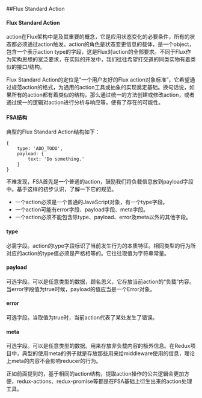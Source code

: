 ##Flux Standard Action

#### Flux Standard Action

action在Flux架构中是及其重要的概念，它是应用状态变化的必要条件，所有的状态都必须通过action触发。action的角色是状态变更信息的载体，是一个object，包含一个表示action type的字段，这是Flux对action的全部要求。不同于Flux作为架构思想的宽泛要求，在实际的开发中，我们往往希望打交道的同类实物有着类似的接口/结构。

Flux Standard Action的定位是“一个用户友好的Flux action对象标准”，它希望通过规范action的格式，为通用的action工具或抽象的实现奠定基础。换句话说，如果所有的action都有着类似的结构，那么通过统一的方法创建或修改action，或者通过统一的逻辑对action进行分析与响应等，便有了存在的可能性。

#### FSA结构

典型的Flux Standard Action结构如下：

	{
	    type: 'ADD_TODO',
	    payload: {
	        text: 'Do something.'
	    }
	}
	
不难发现，FSA首先是一个普通的action，鼓励我们将负载信息放到payload字段中。基于这样的初步认识，了解一下它的规范。

* 一个action必须是一个普通的JavaScript对象，有一个type字段。
* 一个action可能有error字段、payload字段、meta字段。
* 一个action必须不能包含除type、payload、error及meta以外的其他字段。

#### type
必需字段。action的type字段标识了当前发生行为的本质特征。相同类型的行为所对应的action的type值必须是严格相等的。它往往取值为字符串常量。

#### payload
可选字段。可以是任意类型的数据，顾名思义，它存放当前action的“负载”内容。当error字段值为true时候，payload的值应当是一个Error对象。

#### error
可选字段。当取值为true时，当前action代表了某处发生了错误。

#### meta
可选字段。可以是任意类型的数据。用来存放非负载内容的额外信息。在Redux项目中，典型的使用meta的例子就是存放那些用来给middleware使用的信息，理论上meta的内容不会影响reducer的行为。

正如前面提到的，基于相同的action结构，提取action操作的公共逻辑会更加方便，redux-actions、redux-promise等都是在FSA基础上衍生出来的action处理工具。